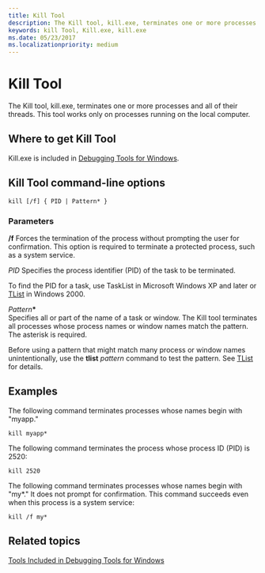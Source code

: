 ```yaml
---
title: Kill Tool
description: The Kill tool, kill.exe, terminates one or more processes and all of their threads. This tool works only on processes running on the local computer.
keywords: kill Tool, Kill.exe, kill.exe
ms.date: 05/23/2017
ms.localizationpriority: medium
---
```


# Kill Tool

The Kill tool, kill.exe, terminates one or more processes and all of their threads. This tool works only on processes running on the local computer.

## <span id="Where_to_get_Kill_Tool"></span><span id="where_to_get_kill_tool"></span><span id="WHERE_TO_GET_KILL_TOOL"></span>Where to get Kill Tool

Kill.exe is included in [Debugging Tools for Windows](index.md).

## <span id="Kill_Tool_command-line_options"></span><span id="kill_tool_command-line_options"></span><span id="KILL_TOOL_COMMAND-LINE_OPTIONS"></span>Kill Tool command-line options

```console
kill [/f] { PID | Pattern* }
```

### <span id="ddk_kill_tool_commands_dtools"></span><span id="DDK_KILL_TOOL_COMMANDS_DTOOLS"></span>Parameters

<span id="________f______"></span><span id="________F______"></span> **/f**
Forces the termination of the process without prompting the user for confirmation. This option is required to terminate a protected process, such as a system service.

<span id="_______PID______"></span><span id="_______pid______"></span> *PID*
Specifies the process identifier (PID) of the task to be terminated.

To find the PID for a task, use TaskList in Microsoft Windows XP and later or [TList](tlist.md) in Windows 2000.

<span id="_______Pattern_"></span><span id="_______pattern_"></span><span id="_______PATTERN_"></span> <em>Pattern</em>**\***  
Specifies all or part of the name of a task or window. The Kill tool terminates all processes whose process names or window names match the pattern. The asterisk is required.

Before using a pattern that might match many process or window names unintentionally, use the **tlist** *pattern* command to test the pattern. See [TList](tlist.md) for details.

## <span id="Examples"></span><span id="examples"></span><span id="EXAMPLES"></span>Examples

The following command terminates processes whose names begin with "myapp."

```console
kill myapp*
```

The following command terminates the process whose process ID (PID) is 2520:

```console
kill 2520
```

The following command terminates processes whose names begin with "my\*." It does not prompt for confirmation. This command succeeds even when this process is a system service:

```console
kill /f my*
```

## <span id="related_topics"></span>Related topics

[Tools Included in Debugging Tools for Windows](extra-tools.md)
